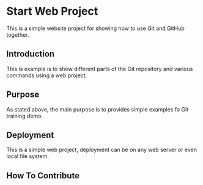# Start Web Project

This is a simple website project for showing how to use Git and GitHub together.

## Introduction

This is example is to show  different parts of the Git repository and various commands using a web project.

## Purpose

As stated above, the main purpose is to provides simple examples fo Git training demo.

## Deployment

This is a simple web project, deployment can be on any web server or even local file system.

## How To Contribute
